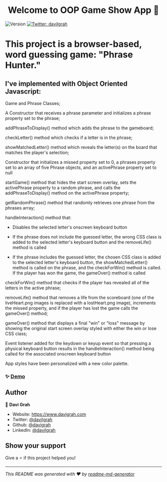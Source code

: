 <h1 align="center">Welcome to OOP Game Show App 👋</h1>
<p>
  <img alt="Version" src="https://img.shields.io/badge/version-1.0-blue.svg?cacheSeconds=2592000" />
  <a href="https://twitter.com/davilgrah" target="_blank">
    <img alt="Twitter: davilgrah" src="https://img.shields.io/twitter/follow/davilgrah.svg?style=social" />
  </a>
</p>

<h1>This project is a browser-based, word guessing game: &#34;Phrase Hunter.&#34</h1>
<h2>I've implemented with Object Oriented Javascript:</h2>
<p>Game and Phrase Classes;</p>
<p>A Constructor that receives a phrase parameter and initializes a phrase property set to the phrase;</p>
<p> addPhraseToDisplay() method which adds the phrase to the gameboard;</p>
<p> checkLetter() method which checks if a letter is in the phrase;</p>
<p> showMatchedLetter() method which reveals the letter(s) on the board that matches the player's selection;</p>
<p> Constructor that initializes a missed property set to 0, a phrases property set to an array of five Phrase objects, and an activePhrase property set to null</p>
<p> startGame() method that hides the start screen overlay, sets the activePhrase property to a random phrase, and calls the addPhraseToDisplay() method on the activePhrase property;</p>
<p> getRandomPhrase() method that randomly retrieves one phrase from the phrases array;</p>
<p> handleInteraction() method that:

- Disables the selected letter's onscreen keyboard button

- If the phrase does not include the guessed letter, the wrong CSS class is added to the selected letter's keyboard button and the removeLife() method is called

- If the phrase includes the guessed letter, the chosen CSS class is added to the selected letter's keyboard button, the showMatchedLetter() method is called on the phrase, and the checkForWin() method is called. If the player has won the game, the gameOver() method is called</p>
<p> checkForWin() method that checks if the player has revealed all of the letters in the active phrase;</p>
<p>removeLife() method that removes a life from the scoreboard (one of the liveHeart.png images is replaced with a lostHeart.png image), increments the missed property, and if the player has lost the game calls the gameOver() method;</p>
<p>gameOver() method that displays a final "win" or "loss" message by showing the original start screen overlay styled with either the win or lose CSS class;</p>
<p>Event listener added for the keydown or keyup event so that pressing a physical keyboard button results in the handleInteraction() method being called for the associated onscreen keyboard button</p>
<p>App styles have been personalized with a new color palette.</p>

### ✨ [Demo](https://oop-game-show-app.vercel.app)

## Author

👤 **Davi Grah**

* Website: https://www.davigrah.com
* Twitter: [@davilgrah](https://twitter.com/davilgrah)
* Github: [@davigrah](https://github.com/davigrah)
* LinkedIn: [@davilgrah](https://linkedin.com/in/davilgrah)

## Show your support

Give a ⭐️ if this project helped you!

***
_This README was generated with ❤️ by [readme-md-generator](https://github.com/kefranabg/readme-md-generator)_